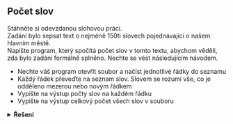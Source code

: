 ## Počet slov

Stáhněte si odevzdanou slohovou práci.  
Zadání bylo sepsat text o nejméně 150ti slovech pojednávající o našem hlavním městě.  
Napište program, který spočítá počet slov v tomto textu, abychom věděli, zda bylo zadání formálně splněno. Nechte se vést následujícím návodem.

- Nechte váš program otevřít soubor a načíst jednotlivé řádky do seznamu
- Každý řádek převeďte na seznam slov. Slovem se rozumí vše, co je odděleno mezerou nebo novým řádkem
- Vypište na výstup počty slov na každém řádku
- Vypište na výstup celkový počet všech slov v souboru

<details>
<summary><b>Řešení</b></summary>


```python
seznam_radku = []
with open(r'slohovka.txt', encoding='utf-8') as file:
    for radek in file:
        seznam_radku.append(radek.split())  # pridame rovnou rozsekany radek

celkovy_pocet_slov = 0
print('pocty radku')
for radek in seznam_radku:
    pocet_slov_v_radku = len(radek)
    print(pocet_slov_v_radku)
    celkovy_pocet_slov += pocet_slov_v_radku

print(f'celkovy pocet slov je {celkovy_pocet_slov}')
```


</details>
